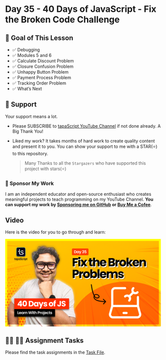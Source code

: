 # Day 35 - 40 Days of JavaScript - Fix the Broken Code Challenge

## **🎯 Goal of This Lesson**

- ✅ Debugging
- ✅ Modules 5 and 6
- ✅ Calculate Discount Problem
- ✅ Closure Confusion Problem
- ✅ Unhappy Button Problem
- ✅ Payment Process Problem
- ✅ Tracking Order Problem
- ✅ What’s Next

## 🫶 Support

Your support means a lot.

- Please SUBSCRIBE to [tapaScript YouTube Channel](https://youtube.com/tapasadhikary) if not done already. A Big Thank You!
- Liked my work? It takes months of hard work to create quality content and present it to you. You can show your support to me with a STAR(⭐) to this repository.

    > Many Thanks to all the `Stargazers` who have supported this project with stars(⭐)

### 🤝 Sponsor My Work

I am an independent educator and open-source enthusiast who creates meaningful projects to teach programming on my YouTube Channel. **You can support my work by [Sponsoring me on GitHub](https://github.com/sponsors/atapas) or [Buy Me a Cofee](https://buymeacoffee.com/tapasadhikary)**.

## Video

Here is the video for you to go through and learn:

[![day-35](./banner.png)](https://youtu.be/wjM89QIL5As "Video")

## **👩‍💻 🧑‍💻 Assignment Tasks**

Please find the task assignments in the [Task File](./task.md).
